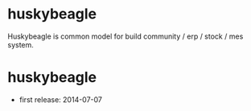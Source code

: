 # huskybeagle
Huskybeagle is common model for build community / erp / stock / mes system.

# huskybeagle
- first release: 2014-07-07
